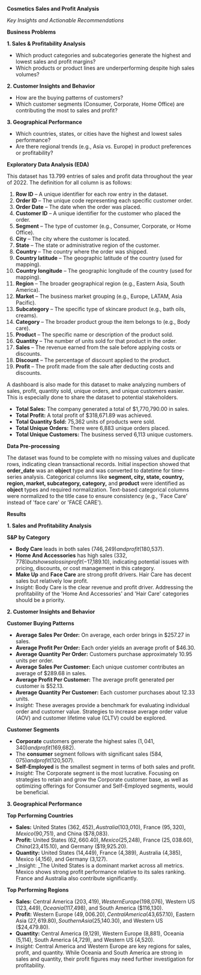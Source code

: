 **Cosmetics Sales and Profit Analysis**

_Key Insights and Actionable Recommendations_

**Business Problems**

**1. Sales & Profitability Analysis**

- Which product categories and subcategories generate the highest and lowest sales and profit margins?
- Which products or product lines are underperforming despite high sales volumes?

**2. Customer Insights and Behavior**

- How are the buying patterns of customers?
- Which customer segments (Consumer, Corporate, Home Office) are contributing the most to sales and profit?

**3. Geographical Performance**

- Which countries, states, or cities have the highest and lowest sales performance?
- Are there regional trends (e.g., Asia vs. Europe) in product preferences or profitability?

**Exploratory Data Analysis (EDA)**

This dataset has 13.799 entries of sales and profit data throughout the year of 2022. The definition for all column is as follows:
1. **Row ID** – A unique identifier for each row entry in the dataset.
2. **Order ID** – The unique code representing each specific customer order.
3. **Order Date** – The date when the order was placed.
4. **Customer ID** – A unique identifier for the customer who placed the order.
5. **Segment** – The type of customer (e.g., Consumer, Corporate, or Home Office).
6. **City** – The city where the customer is located.
7. **State** – The state or administrative region of the customer.
8. **Country** – The country where the order was shipped.
9. **Country latitude** – The geographic latitude of the country (used for mapping).
10. **Country longitude** – The geographic longitude of the country (used for mapping).
11. **Region** – The broader geographical region (e.g., Eastern Asia, South America).
12. **Market** – The business market grouping (e.g., Europe, LATAM, Asia Pacific).
13. **Subcategory** – The specific type of skincare product (e.g., bath oils, creams).
14. **Category** – The broader product group the item belongs to (e.g., Body care).
15. **Product** – The specific name or description of the product sold.
16. **Quantity** – The number of units sold for that product in the order.
17. **Sales** – The revenue earned from the sale before applying costs or discounts.
18. **Discount** – The percentage of discount applied to the product.
19. **Profit** – The profit made from the sale after deducting costs and discounts.

A dashboard is also made for this dataset to make analyzing numbers of sales, profit, quantity sold, unique orders, and unique customers easier. This is especially done to share the dataset to potential stakeholders.

- **Total Sales:** The company generated a total of $1,770,790.00 in sales.
- **Total Profit:** A total profit of $318,671.89 was achieved.
- **Total Quantity Sold:** 75,362 units of products were sold.
- **Total Unique Orders:** There were 6,883 unique orders placed.
- **Total Unique Customers:** The business served 6,113 unique customers.

**Data Pre-processing**

The dataset was found to be complete with no missing values and duplicate rows, indicating clean transactional records. Initial inspection showed that **order_date** was an **object** type and was converted to datetime for time-series analysis. Categorical columns like **segment, city, state, country, region, market, subcategory, category,** and **product** were identified as **object** types and required normalization. Text-based categorical columns were normalized to the title case to ensure consistency (e.g., 'Face Care' instead of 'face care' or 'FACE CARE').

**Results**

**1. Sales and Profitability Analysis**

**S&P by Category**
 
- **Body Care** leads in both sales ($746,249) and profit ($180,537).
- **Home And Accessories** has high sales ($332,778) but shows a loss in profit (-$17,189.10), indicating potential issues with pricing, discounts, or cost management in this category.
- **Make Up** and **Face Care** are strong profit drivers. Hair Care has decent sales but relatively low profit.
- _Insight:_ Body Care is the clear revenue and profit driver. Addressing the profitability of the 'Home And Accessories' and 'Hair Care' categories should be a priority.

**2. Customer Insights and Behavior**
  
**Customer Buying Patterns**

- **Average Sales Per Order:** On average, each order brings in $257.27 in sales.
- **Average Profit Per Order:** Each order yields an average profit of $46.30.
- **Average Quantity Per Order:** Customers purchase approximately 10.95 units per order.
- **Average Sales Per Customer:** Each unique customer contributes an average of $289.68 in sales.
- **Average Profit Per Customer:** The average profit generated per customer is $52.13.
- **Average Quantity Per Customer:** Each customer purchases about 12.33 units.
- _Insight:_ These averages provide a benchmark for evaluating individual order and customer value. Strategies to increase average order value (AOV) and customer lifetime value (CLTV) could be explored.

**Customer Segments**

- **Corporate** customers generate the highest sales ($1,041,340) and profit ($169,682).
- The **consumer** segment follows with significant sales ($584,075) and profit ($120,507).
- **Self-Employed** is the smallest segment in terms of both sales and profit.
- _Insight:_ The Corporate segment is the most lucrative. Focusing on strategies to retain and grow the Corporate customer base, as well as optimizing offerings for Consumer and Self-Employed segments, would be beneficial.

**3. Geographical Performance**
  
**Top Performing Countries**

- **Sales:** United States ($362,452), Australia ($103,010), France ($95,320), Mexico ($90,751), and China ($78,083).
- **Profit:** United States ($62,660.40), Mexico ($25,248), France ($25,038.60), China ($23,415.10), and Germany ($19,925.20).
- **Quantity:** United States (14,449), France (4,389), Australia (4,385), Mexico (4,156), and Germany (3,127).
- _Insight: _The United States is a dominant market across all metrics. Mexico shows strong profit performance relative to its sales ranking. France and Australia also contribute significantly.

**Top Performing Regions**

- **Sales:** Central America ($203,419), Western Europe ($198,076), Western US ($123,449), Oceania ($117,498), and South America ($116,130).
- **Profit:** Western Europe ($49,006.20), Central America ($43,657.10), Eastern Asia ($27,619.80), Southern Asia ($25,140.30), and Western US ($24,479.80).
- **Quantity:** Central America (9,129), Western Europe (8,881), Oceania (5,114), South America (4,729), and Western US (4,520).
- _Insight:_ Central America and Western Europe are key regions for sales, profit, and quantity. While Oceania and South America are strong in sales and quantity, their profit figures may need further investigation for profitability.
